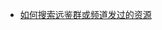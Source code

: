 * [如何搜索远鉴群或频道发过的资源](https://github.com/quickvideosharing/QinYingNote/blob/main/yjnb/%E5%A6%82%E4%BD%95%E6%90%9C%E7%B4%A2%E8%BF%9C%E9%89%B4%E7%BE%A4%E6%88%96%E9%A2%91%E9%81%93%E5%8F%91%E8%BF%87%E7%9A%84%E8%B5%84%E6%BA%90.md)          
